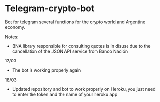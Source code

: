 # Telegram-crypto-bot
Bot for telegram several functions for the crypto world and Argentine economy.

Notes:
- BNA library responsible for consulting quotes is in disuse due to the cancellation of the JSON API service from Banco Nación.


17/03
- The bot is working properly again

18/03
- Updated repository and bot to work properly on Heroku, you just need to enter the token and the name of your heroku app
